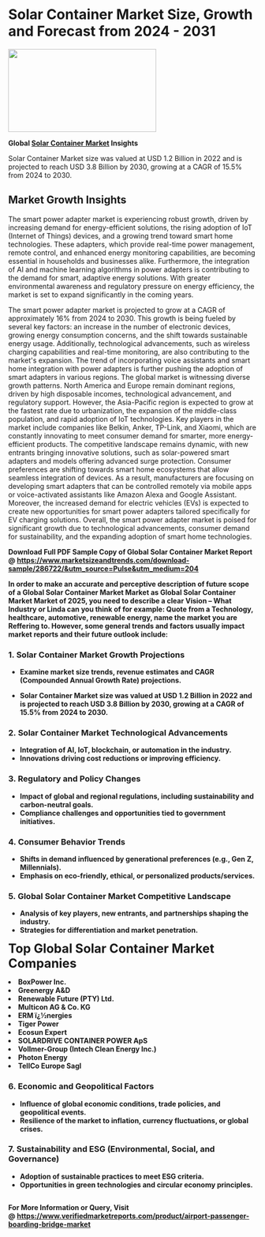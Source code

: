<H1>Solar Container Market Size, Growth and Forecast from 2024 - 2031</H1><img class="aligncenter size-medium wp-image-584254" src="https://thirdeyenews.in/wp-content/uploads/2024/09/Global-Market-Research-300x168.jpeg" alt="" width="300" height="168" /><p><strong>Global&nbsp;<a href="https://www.marketsizeandtrends.com/download-sample/286722/&amp;utm_source=Pulse&amp;utm_medium=204">Solar Container Market</a> Insights</strong></p><p>Solar Container Market size was valued at USD 1.2 Billion in 2022 and is projected to reach USD 3.8 Billion by 2030, growing at a CAGR of 15.5% from 2024 to 2030.</p><p><h2>Market Growth Insights</h2> <p>The smart power adapter market is experiencing robust growth, driven by increasing demand for energy-efficient solutions, the rising adoption of IoT (Internet of Things) devices, and a growing trend toward smart home technologies. These adapters, which provide real-time power management, remote control, and enhanced energy monitoring capabilities, are becoming essential in households and businesses alike. Furthermore, the integration of AI and machine learning algorithms in power adapters is contributing to the demand for smart, adaptive energy solutions. With greater environmental awareness and regulatory pressure on energy efficiency, the market is set to expand significantly in the coming years.</p> <p><strong></strong></p> <p>The smart power adapter market is projected to grow at a CAGR of approximately 16% from 2024 to 2030. This growth is being fueled by several key factors: an increase in the number of electronic devices, growing energy consumption concerns, and the shift towards sustainable energy usage. Additionally, technological advancements, such as wireless charging capabilities and real-time monitoring, are also contributing to the market's expansion. The trend of incorporating voice assistants and smart home integration with power adapters is further pushing the adoption of smart adapters in various regions. The global market is witnessing diverse growth patterns. North America and Europe remain dominant regions, driven by high disposable incomes, technological advancement, and regulatory support. However, the Asia-Pacific region is expected to grow at the fastest rate due to urbanization, the expansion of the middle-class population, and rapid adoption of IoT technologies. Key players in the market include companies like Belkin, Anker, TP-Link, and Xiaomi, which are constantly innovating to meet consumer demand for smarter, more energy-efficient products. The competitive landscape remains dynamic, with new entrants bringing innovative solutions, such as solar-powered smart adapters and models offering advanced surge protection. Consumer preferences are shifting towards smart home ecosystems that allow seamless integration of devices. As a result, manufacturers are focusing on developing smart adapters that can be controlled remotely via mobile apps or voice-activated assistants like Amazon Alexa and Google Assistant. Moreover, the increased demand for electric vehicles (EVs) is expected to create new opportunities for smart power adapters tailored specifically for EV charging solutions. Overall, the smart power adapter market is poised for significant growth due to technological advancements, consumer demand for sustainability, and the expanding adoption of smart home technologies.</p> <p><strong></p><p><span class=""><strong>Download Full PDF Sample Copy of Global Solar Container Market Report</strong> @ <a href="https://www.marketsizeandtrends.com/download-sample/286722/&amp;utm_source=Pulse&amp;utm_medium=204" target="_blank">https://www.marketsizeandtrends.com/download-sample/286722/&amp;utm_source=Pulse&amp;utm_medium=204</a></span></p><p>In order to make an accurate and perceptive description of future scope of a Global&nbsp;Solar Container Market Market as Global&nbsp;Solar Container Market Market of 2025, you need to describe a clear Vision &ndash; What Industry or Linda can you think of for example: Quote from a Technology, healthcare, automotive, renewable energy, name the market you are Reffering to. However, some general trends and factors usually impact market reports and their future outlook include:</p><h3>1.&nbsp;<strong>Solar Container Market Growth Projections</strong></h3><ul><li>Examine market size trends, revenue estimates and CAGR (Compounded Annual Growth Rate) projections.</li><li><p>Solar Container Market size was valued at USD 1.2 Billion in 2022 and is projected to reach USD 3.8 Billion by 2030, growing at a CAGR of 15.5% from 2024 to 2030.</p></li></ul><h3>2.&nbsp;<strong>Solar Container Market Technological Advancements</strong></h3><ul><li>Integration of AI, IoT, blockchain, or automation in the industry.</li><li>Innovations driving cost reductions or improving efficiency.</li></ul><h3>3.&nbsp;<strong>Regulatory and Policy Changes</strong></h3><ul><li>Impact of global and regional regulations, including sustainability and carbon-neutral goals.</li><li>Compliance challenges and opportunities tied to government initiatives.</li></ul><h3>4.&nbsp;<strong>Consumer Behavior Trends</strong></h3><ul><li>Shifts in demand influenced by generational preferences (e.g., Gen Z, Millennials).</li><li>Emphasis on eco-friendly, ethical, or personalized products/services.</li></ul><h3>5.&nbsp;<strong>Global Solar Container Market Competitive Landscape</strong></h3><ul><li>Analysis of key players, new entrants, and partnerships shaping the industry.</li><li>Strategies for differentiation and market penetration.</li></ul><p data-pm-slice="1 1 []"><span style="color: inherit; font-family: inherit; font-size: 25px;">Top Global Solar Container Market Companies</span></p><div class="" data-test-id=""><p><li>BoxPower Inc.</li><li> Greenergy A&D</li><li> Renewable Future (PTY) Ltd.</li><li> Multicon AG & Co. KG</li><li> ERM ï¿½nergies</li><li> Tiger Power</li><li> Ecosun Expert</li><li> SOLARDRIVE CONTAINER POWER ApS</li><li> Vollmer-Group (Intech Clean Energy Inc.)</li><li> Photon Energy</li><li> TellCo Europe Sagl</li></p></div><h3>6.&nbsp;<strong>Economic and Geopolitical Factors</strong></h3><ul><li>Influence of global economic conditions, trade policies, and geopolitical events.</li><li>Resilience of the market to inflation, currency fluctuations, or global crises.</li></ul><h3>7.&nbsp;<strong>Sustainability and ESG (Environmental, Social, and Governance)</strong></h3><ul><li>Adoption of sustainable practices to meet ESG criteria.</li><li>Opportunities in green technologies and circular economy principles.</li></ul><h2><strong style="font-size: 14px;">For More Information or Query, Visit @&nbsp;</strong><a style="background-color: #ffffff; font-size: 14px;" href="https://www.marketsizeandtrends.com/report/solar-container-market/" target="_blank">https://www.verifiedmarketreports.com/product/airport-passenger-boarding-bridge-market</a></h2>
